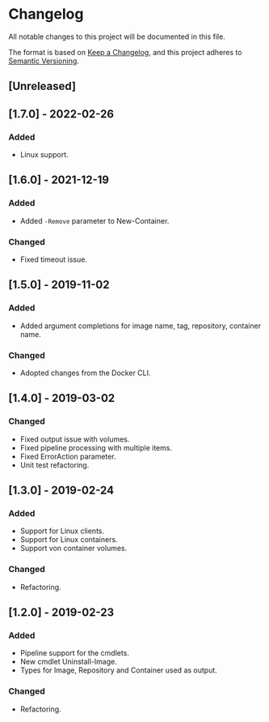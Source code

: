 # Changelog

All notable changes to this project will be documented in this file.

The format is based on [Keep a Changelog](https://keepachangelog.com/en/1.0.0/),
and this project adheres to [Semantic Versioning](https://semver.org/spec/v2.0.0.html).

## [Unreleased]

## [1.7.0] - 2022-02-26

### Added

- Linux support.

## [1.6.0] - 2021-12-19

### Added

- Added `-Remove` parameter to New-Container.

### Changed

- Fixed timeout issue.

## [1.5.0] - 2019-11-02

### Added

- Added argument completions for image name, tag, repository, container name.

### Changed

- Adopted changes from the Docker CLI.

## [1.4.0] - 2019-03-02

### Changed

- Fixed output issue with volumes.
- Fixed pipeline processing with multiple items.
- Fixed ErrorAction parameter.
- Unit test refactoring.

## [1.3.0] - 2019-02-24

### Added

- Support for Linux clients.
- Support for Linux containers.
- Support von container volumes.

### Changed

- Refactoring.

## [1.2.0] - 2019-02-23

### Added

- Pipeline support for the cmdlets.
- New cmdlet Uninstall-Image.
- Types for Image, Repository and Container used as output.

### Changed

- Refactoring.
